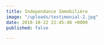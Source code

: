 ```yaml
---
title: Independance Immobilière
image: "/uploads/testimonial-2.jpg"
date: 2018-10-22 22:45:48 +0000
published: false

---
```

